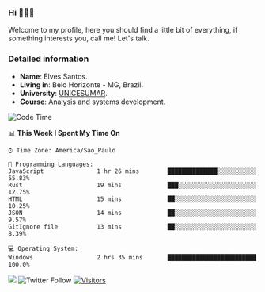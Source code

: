 


### Hi 🙋🏽‍♂️

Welcome to my profile, here you should find a little bit of everything, if something interests you, call me! Let's talk.

### Detailed information

* **Name**: Elves Santos.
* **Living in**: Belo Horizonte - MG, Brazil.
* **University**: [UNICESUMAR](https://venhaparaunicesumar.com.br/pos-graduacao).
* **Course**: Analysis and systems development.

<!--START_SECTION:waka-->
![Code Time](http://img.shields.io/badge/Code%20Time-32%20hrs%2059%20mins-blue)

📊 **This Week I Spent My Time On** 

```text
⌚︎ Time Zone: America/Sao_Paulo

💬 Programming Languages: 
JavaScript               1 hr 26 mins        ██████████████░░░░░░░░░░░   55.83% 
Rust                     19 mins             ███░░░░░░░░░░░░░░░░░░░░░░   12.75% 
HTML                     15 mins             ██░░░░░░░░░░░░░░░░░░░░░░░   10.25% 
JSON                     14 mins             ██░░░░░░░░░░░░░░░░░░░░░░░   9.57% 
GitIgnore file           13 mins             ██░░░░░░░░░░░░░░░░░░░░░░░   8.39%

💻 Operating System: 
Windows                  2 hrs 35 mins       █████████████████████████   100.0%

```


<!--END_SECTION:waka-->


<a href="https://www.linkedin.com/in/e1vescmd/"  target="_blank"><img src="https://img.shields.io/badge/-LinkedIn-%230077B5?style=for-the-badge&logo=linkedin&logoColor=white" target="_blank"></a>
![Twitter Follow](https://img.shields.io/twitter/follow/e1vescmd?color=00aced&label=Twitter&style=for-the-badge)
[![Visitors](https://api.visitorbadge.io/api/visitors?path=https%3A%2F%2Fgithub.com%2Fe1vescmd&labelColor=%23697689&countColor=%23d9e3f0)](https://visitorbadge.io/status?path=https%3A%2F%2Fgithub.com%2Fe1vescmd)
